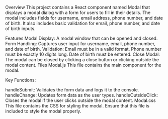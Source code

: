 Overview
This project contains a React component named Modal that displays a modal dialog with a form for users to fill in their details. The modal includes fields for username, email address, phone number, and date of birth. It also includes basic validation for email, phone number, and date of birth inputs.

Features
Modal Display: A modal window that can be opened and closed.
Form Handling: Captures user input for username, email, phone number, and date of birth.
Validation:
Email must be in a valid format.
Phone number must be exactly 10 digits long.
Date of birth must be entered.
Close Modal: The modal can be closed by clicking a close button or clicking outside the modal content.
Files
Modal.js
This file contains the main component for the modal.

Key Functions:

handleSubmit: Validates the form data and logs it to the console.
handleChange: Updates form data as the user types.
handleOutsideClick: Closes the modal if the user clicks outside the modal content.
Modal.css
This file contains the CSS for styling the modal. Ensure that this file is included to style the modal properly.
